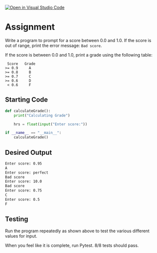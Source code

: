 [![Open in Visual Studio Code](https://classroom.github.com/assets/open-in-vscode-2e0aaae1b6195c2367325f4f02e2d04e9abb55f0b24a779b69b11b9e10269abc.svg)](https://classroom.github.com/online_ide?assignment_repo_id=17710303&assignment_repo_type=AssignmentRepo)
# Assignment
Write a program to prompt for a score between 0.0 and 1.0. If the score is out of range, print the error message: `Bad score`. 

If the score is between 0.0 and 1.0, print a grade using the following table:


```
 Score   Grade
>= 0.9     A
>= 0.8     B
>= 0.7     C
>= 0.6     D
 < 0.6     F
```

## Starting Code
```python
def calculateGrade():
    print("Calculating Grade")

    hrs = float(input("Enter score:"))

if __name__ == "__main__":
    calculateGrade()
```

## Desired Output
```bash
Enter score: 0.95
A
Enter score: perfect
Bad score
Enter score: 10.0
Bad score
Enter score: 0.75
C
Enter score: 0.5
F
```

## Testing
Run the program repeatedly as shown above to test the various different values for input.

When you feel like it is complete, run Pytest. 8/8 tests should pass. 
